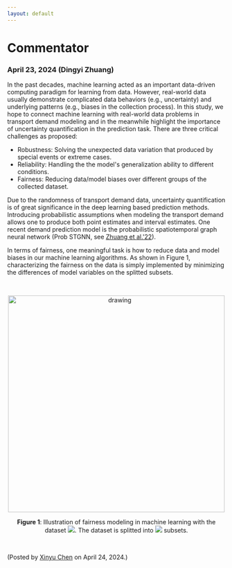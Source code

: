 ```yaml
---
layout: default
---
```


# Commentator

### April 23, 2024 (Dingyi Zhuang)

In the past decades, machine learning acted as an important data-driven computing paradigm for learning from data. However, real-world data usually demonstrate complicated data behaviors (e.g., uncertainty) and underlying patterns (e.g., biases in the collection process). In this study, we hope to connect machine learning with real-world data problems in transport demand modeling and in the meanwhile highlight the importance of uncertainty quantification in the prediction task. There are three critical challenges as proposed:

- Robustness: Solving the unexpected data variation that produced by special events or extreme cases.
- Reliability: Handling the the model's generalization ability to different conditions.
- Fairness: Reducing data/model biases over different groups of the collected dataset.

Due to the randomness of transport demand data, uncertainty quantification is of great significance in the deep learning based prediction methods. Introducing probabilistic assumptions when modeling the transport demand allows one to produce both point estimates and interval estimates. One recent demand prediction model is the probabilistic spatiotemporal graph neural network (Prob STGNN, see [Zhuang et al.'22](https://dl.acm.org/doi/pdf/10.1145/3534678.3539093)).

In terms of fairness, one meaningful task is how to reduce data and model biases in our machine learning algorithms. As shown in Figure 1, characterizing the fairness on the data is simply implemented by minimizing the differences of model variables on the splitted subsets.

<br>

<p align="center">
<img align="middle" src="https://spatiotemporal-data.github.io/images/fairness_explained.png" alt="drawing" width="500">
</p>

<p align="center"><b>Figure 1</b>: Illustration of fairness modeling in machine learning with the dataset <img style="display: inline;" src="https://latex.codecogs.com/svg.latex?&space;\boldsymbol{y}"/>. The dataset is splitted into <img style="display: inline;" src="https://latex.codecogs.com/svg.latex?&space;n"/> subsets.</p>


<br>

<p align="left">(Posted by <a href="https://xinychen.github.io/">Xinyu Chen</a> on April 24, 2024.)</p>
